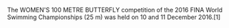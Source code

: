The WOMEN'S 100 METRE BUTTERFLY competition of the 2016 FINA World Swimming Championships (25 m) was held on 10 and 11 December 2016.[1]
